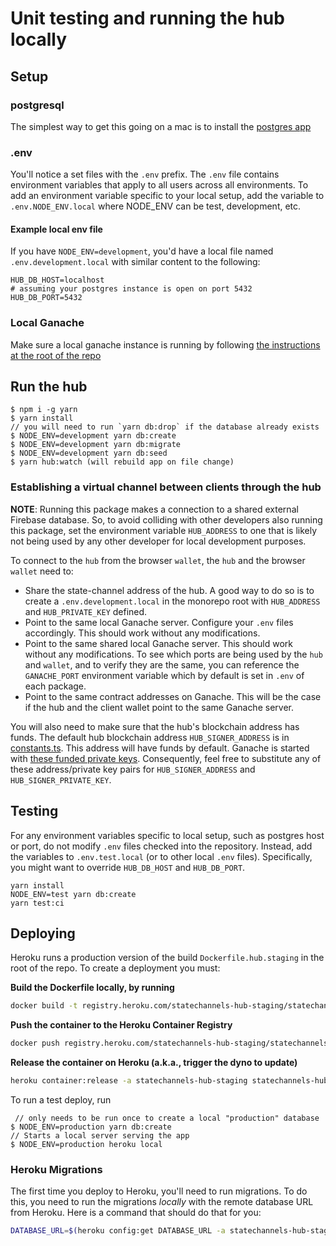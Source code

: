 # Unit testing and running the hub locally

## Setup

### postgresql

The simplest way to get this going on a mac is to install the [postgres app](https://postgresapp.com)

### .env

You'll notice a set files with the `.env` prefix. The `.env` file contains environment variables that apply to all users across all environments. To add an environment variable specific to your local setup, add the variable to `.env.NODE_ENV.local` where NODE_ENV can be test, development, etc.

#### Example local env file

If you have `NODE_ENV=development`, you'd have a local file named `.env.development.local` with similar content to the following:

```
HUB_DB_HOST=localhost
# assuming your postgres instance is open on port 5432
HUB_DB_PORT=5432
```

### Local Ganache

Make sure a local ganache instance is running by following [the instructions at the root of the repo](../../readme.md#Development-Flow)

## Run the hub

```
$ npm i -g yarn
$ yarn install
// you will need to run `yarn db:drop` if the database already exists
$ NODE_ENV=development yarn db:create
$ NODE_ENV=development yarn db:migrate
$ NODE_ENV=development yarn db:seed
$ yarn hub:watch (will rebuild app on file change)

```

### Establishing a virtual channel between clients through the hub

**NOTE**: Running this package makes a connection to a shared external Firebase database. So, to avoid colliding with other developers also running this package, set the environment variable `HUB_ADDRESS` to one that is likely not being used by any other developer for local development purposes.

To connect to the `hub` from the browser `wallet`, the `hub` and the browser `wallet` need to:

- Share the state-channel address of the hub. A good way to do so is to create a `.env.development.local` in the monorepo root with `HUB_ADDRESS` and `HUB_PRIVATE_KEY` defined.
- Point to the same local Ganache server. Configure your `.env` files accordingly. This should work without any modifications.
- Point to the same shared local Ganache server. This should work without any modifications. To see which ports are being used by the `hub` and `wallet`, and to verify they are the same, you can reference the `GANACHE_PORT` environment variable which by default is set in `.env` of each package.
- Point to the same contract addresses on Ganache. This will be the case if the hub and the client wallet point to the same Ganache server.

You will also need to make sure that the hub's blockchain address has funds. The default hub blockchain address `HUB_SIGNER_ADDRESS` is in [constants.ts](https://github.com/statechannels/monorepo/blob/master/packages/hub/src/constants.ts). This address will have funds by default. Ganache is started with [these funded private keys](https://github.com/statechannels/monorepo/blob/hub-address/packages/devtools/src/constants.ts). Consequently, feel free to substitute any of these address/private key pairs for `HUB_SIGNER_ADDRESS` and `HUB_SIGNER_PRIVATE_KEY`.

## Testing

For any environment variables specific to local setup, such as postgres host or port, do not modify `.env` files checked into the repository. Instead, add the variables to `.env.test.local` (or to other local `.env` files). Specifically, you might want to override `HUB_DB_HOST` and `HUB_DB_PORT`.

```
yarn install
NODE_ENV=test yarn db:create
yarn test:ci
```

## Deploying

Heroku runs a production version of the build `Dockerfile.hub.staging` in the root of the repo. To create a deployment you must:

**Build the Dockerfile locally, by running**
```bash
docker build -t registry.heroku.com/statechannels-hub-staging/statechannels-hub -f Dockerfile.hub.staging .
```

**Push the container to the Heroku Container Registry**
```bash
docker push registry.heroku.com/statechannels-hub-staging/statechannels-hub
```

**Release the container on Heroku (a.k.a., trigger the dyno to update)**
```bash
heroku container:release -a statechannels-hub-staging statechannels-hub
```

To run a test deploy, run

```
 // only needs to be run once to create a local "production" database
$ NODE_ENV=production yarn db:create
// Starts a local server serving the app
$ NODE_ENV=production heroku local
```

### Heroku Migrations

The first time you deploy to Heroku, you'll need to run migrations. To do this, you need to run the migrations _locally_ with the remote database URL from Heroku. Here is a command that should do that for you:

```bash
DATABASE_URL=$(heroku config:get DATABASE_URL -a statechannels-hub-staging)?ssl=true yarn db:migrate
```
